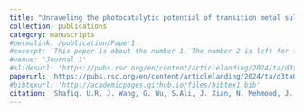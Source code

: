 ```yaml
---
title: "Unraveling the photocatalytic potential of transition metal sulfide and selenide monolayers for overall water splitting and photo-corrosion inhibition"
collection: publications
category: manuscripts
#permalink: /publication/Paper1
#excerpt: 'This paper is about the number 1. The number 2 is left for future work.'
#venue: 'Journal 1'
#slidesurl: 'https://pubs.rsc.org/en/content/articlelanding/2024/ta/d3ta07106e'
paperurl: 'https://pubs.rsc.org/en/content/articlelanding/2024/ta/d3ta07106e'
#bibtexurl: 'http://academicpages.github.io/files/bibtex1.bib'
citation: 'Shafiq. U.R, J. Wang, G. Wu, S.Ali, J. Xian, N. Mehmood, J. Mater. Chem. A, 2024,12, 6693-6702.'
---
```

